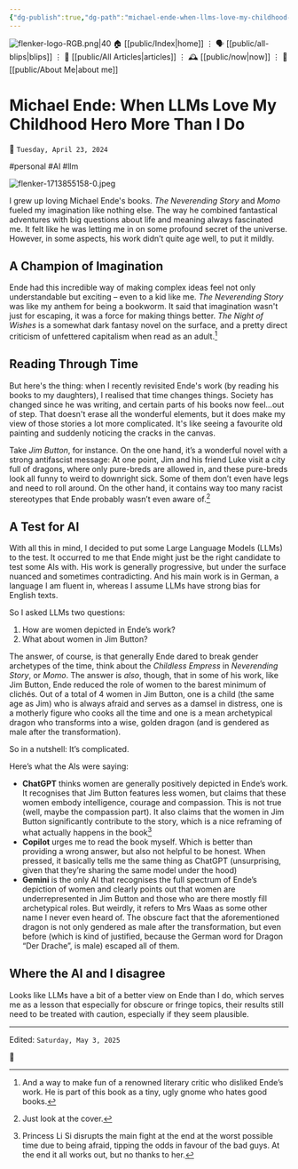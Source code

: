 ```yaml
---
{"dg-publish":true,"dg-path":"michael-ende-when-llms-love-my-childhood-hero-more-than-i-do.md","dg-permalink":"michael-ende-when-llms-love-my-childhood-hero-more-than-i-do/","permalink":"/michael-ende-when-llms-love-my-childhood-hero-more-than-i-do/","title":"Michael Ende: When LLMs Love My Childhood Hero More Than I Do","created":"2024-04-23T06:53:01","updated":"2025-05-03T12:51:46"}
---
```



<div class="transclusion internal-embed is-loaded"><div class="markdown-embed">




![flenker-logo-RGB.png|40](/img/user/attachments/flenker-logo-RGB.png)
🏠 [[public/Index\|home]]  ⋮ 🗣️ [[public/all-blips\|blips]] ⋮  📝 [[public/All Articles\|articles]]  ⋮ 🕰️ [[public/now\|now]] ⋮ 🪪 [[public/About Me\|about me]]


</div></div>


# Michael Ende: When LLMs Love My Childhood Hero More Than I Do
<p><span>📆 <code>Tuesday, April 23, 2024</code></span></p>
#personal #AI #llm

![flenker-1713855158-0.jpeg](/img/user/attachments/flenker-1713855158-0.jpeg)

I grew up loving Michael Ende's books.  _The Neverending Story_ and _Momo_ fueled my imagination like nothing else. The way he combined fantastical adventures with big questions about life and meaning always fascinated me. It felt like he was letting me in on some profound secret of the universe. However, in some aspects, his work didn’t quite age well, to put it mildly.

## A Champion of Imagination
Ende had this incredible way of making complex ideas feel not only understandable but exciting – even to a kid like me. _The Neverending Story_ was like my anthem for being a bookworm. It said that imagination wasn't just for escaping, it was a force for making things better. _The Night of Wishes_ is a somewhat dark fantasy novel on the surface, and a pretty direct criticism of unfettered capitalism when read as an adult.[^1]

## Reading Through Time
But here's the thing: when I recently revisited Ende's work (by reading his books to my daughters), I realised that time changes things. Society has changed since he was writing, and certain parts of his books now feel...out of step. That doesn't erase all the wonderful elements, but it does make my view of those stories a lot more complicated. It's like seeing a favourite old painting and suddenly noticing the cracks in the canvas.

Take _Jim Button_, for instance.  On the one hand, it’s a wonderful novel with a strong antifascist message: At one point, Jim and his friend Luke visit a city full of dragons, where only pure-breds are allowed in, and these pure-breds look all funny to weird to downright sick. Some of them don’t even have legs and need to roll around. On the other hand, it contains way too many racist stereotypes that Ende probably wasn’t even aware of.[^2]

## A Test for AI
With all this in mind, I decided to put some Large Language Models (LLMs) to the test.
It occurred to me that Ende might just be the right candidate to test some AIs with. His work is generally progressive, but under the surface nuanced and sometimes contradicting. And his main work is in German, a language I am fluent in, whereas I assume LLMs have strong bias for English texts.

So I asked LLMs two questions:
1. How are women depicted in Ende’s work?
2. What about women in Jim Button?

The answer, of course, is that generally Ende dared to break gender archetypes of the time, think about the _Childless Empress_ in _Neverending Story_, or _Momo_. The answer is _also_, though, that in some of his work, like Jim Button, Ende reduced the role of women to the barest minimum of clichés. Out of a total of 4 women in Jim Button, one is a child (the same age as Jim) who is always afraid and serves as a damsel in distress, one is a motherly figure who cooks all the time and one is a mean archetypical dragon who transforms into a wise, golden dragon (and is gendered as male after the transformation).

So in a nutshell: It’s complicated.

Here’s what the AIs were saying:
- **ChatGPT** thinks women are generally positively depicted in Ende’s work. It recognises that Jim Button features less women, but claims that these women embody intelligence, courage and compassion. This is not true (well, maybe the compassion part). It also claims that the women in Jim Button significantly contribute to the story, which is a nice reframing of what actually happens in the book[^3]
- **Copilot** urges me to read the book myself. Which is better than providing a wrong answer, but also not helpful to be honest. When pressed, it basically tells me the same thing as ChatGPT (unsurprising, given that they’re sharing the same model under the hood)
- **Gemini** is the only AI that recognises the full spectrum of Ende’s depiction of women and clearly points out that women are underrepresented  in Jim Button and those who are there mostly fill archetypical roles. But weirdly, it refers to Mrs Waas as some other name I never even heard of.
The obscure fact that the aforementioned dragon is not only gendered as male after the transformation, but even before (which is kind of justified, because the German word for Dragon “Der Drache”, is male) escaped all of them.

## Where the AI and I disagree
Looks like LLMs have a bit of a better view on Ende than I do, which serves me as a lesson that especially for obscure or fringe topics, their results still need to be treated with caution, especially if they seem plausible.


[^1]: And a way to make fun of a renowned literary critic who disliked Ende’s work. He is part of this book as a tiny, ugly gnome who hates good books.
[^2]: Just look at the cover.
[^3]: Princess Li Si disrupts the main fight at the end at the worst possible time due to being afraid, tipping the odds in favour of the bad guys. At the end it all works out, but no thanks to her.




- - -
<p><span>Edited: <code>Saturday, May 3, 2025</code></span></p>
👾
